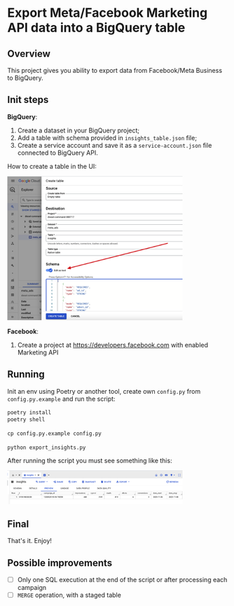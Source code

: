 # Export Meta/Facebook Marketing API data into a BigQuery table

## Overview

This project gives you ability to export data from Facebook/Meta Business to BigQuery. 

## Init steps

**BigQuery**:

1. Create a dataset in your BigQuery project;
2. Add a table with schema provided in `insights_table.json` file;
3. Create a service account and save it as a `service-account.json` file connected to BigQuery API.

How to create a table in the UI:

<img src="./screenshot.png" width="400">

**Facebook**:

1. Create a project at <https://developers.facebook.com> with enabled Marketing API

## Running

Init an env using Poetry or another tool, create own `config.py` from `config.py.example` and run the script:

```
poetry install
poetry shell

cp config.py.example config.py

python export_insights.py
```

After running the script you must see something like this:

<img src="./result.png" width="400">

## Final

That's it. Enjoy!

## Possible improvements

- [ ] Only one SQL execution at the end of the script or after processing each campaign
- [ ] `MERGE` operation, with a staged table
